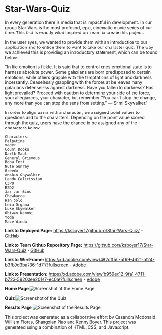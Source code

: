 # Star-Wars-Quiz

In every generation there is media that is impactful in development. In our group Star Wars is the most profound, epic, cinematic movie series of our time. This fact is exactly what inspired our team to create this project.

In the user eyes, we wanted to provide them with an introduction to our application and to entice them to want to take our character quiz. The way we achieved this is providing an introductory statement, which can be found below.

"In life emotion is fickle. It is said that to control ones emotional state is to harness absolute power. Some galaxians are born predisposed to certain emotions, while others grapple with the temptations of light and darkness incessantly. Ceaselessly grappling with the forces at be leaves many galaxians defenseless against darkness. Have you fallen to darkness? Has light prevailed? Proceed with caution to determine your side of the force, your allegiances, your character, but remember “You can’t stop the change, any more than you can stop the suns from setting.” — Shmi Skywalker."

In order to align users with a character, we assigned point values to questions and to the characters. Depending on the point value scored through the quiz, users have the chance to be assigned any of the characters below.

```
Characters:
Palpatine
Vader
Count Dooku
Darth Maul
General Grievous
Boba Fett
Nute Gunray
Greedo 
Anakin Skywalker
Lando Calirissian
C3P0
R2D2
Jar Jar Binx
Chewbacca
Han Solo
Leia Organa
Luke Skywalker
Obiwan Kenobi
Yoda
Mace Windu 
```

**Link to Deployed Page:**
https://ksboyer17.github.io/Star-Wars-Quiz/ -
[GitHub](https://ksboyer17.github.io/Star-Wars-Quiz/ )


**Link to Team Github Repository Page:**
https://github.com/ksboyer17/Star-Wars-Quiz -
[GitHub](https://github.com/ksboyer17/Star-Wars-Quiz )

**Link to WireFrame:**
 https://xd.adobe.com/view/482cff50-5f69-4621-af24-b3fb9d3ba736-1d7f/?fullscreen -
[Adobe](https://xd.adobe.com/view/482cff50-5f69-4621-af24-b3fb9d3ba736-1d7f/?fullscreen)

**Link to Presentation:**
 https://xd.adobe.com/view/b959ec12-9fa1-4711-b723-59203ee201e7-ec0a/?fullscreen -
[Adobe](https://xd.adobe.com/view/b959ec12-9fa1-4711-b723-59203ee201e7-ec0a/?fullscreen)

**Home Page**
![Screenshot of the Home Page](https://github.com/ksboyer17/Star-Wars-Quiz/blob/main/assets/screenshots/screenshot-home.png?raw=true)

**Quiz**
![Screenshot of the Quiz](https://github.com/ksboyer17/Star-Wars-Quiz/blob/main/assets/screenshots/screenshot-quiz.png?raw=true)

**Results Page**
![Screenshot of the Results Page](https://github.com/ksboyer17/Star-Wars-Quiz/blob/main/assets/screenshots/screenshot-result.png?raw=true)

This project was generated as a collaborative effort by Casandra Mcdonald, William Flores, Shangxian Piao and Kenny Boyer.
This project was generated using a combination of HTML, CSS, and Javascript.

